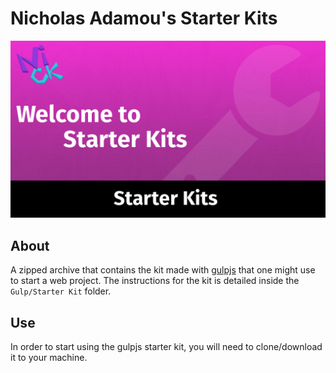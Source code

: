 # Nicholas Adamou's Starter Kits
![Project Preview](Other/thumbnail.png)

## About 

A zipped archive that contains the kit made with [gulpjs](http://gulpjs.com/) that one might use to start a web project. 
The instructions for the kit is detailed inside the `Gulp/Starter Kit` folder. 

## Use

In order to start using the gulpjs starter kit, you will need to clone/download it to your machine.
